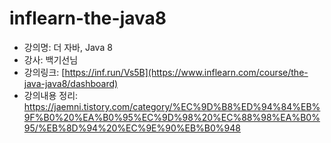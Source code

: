 # inflearn-the-java8

- 강의명: 더 자바, Java 8 
- 강사: 백기선님
- 강의링크: [https://inf.run/Vs5B](https://www.inflearn.com/course/the-java-java8/dashboard)
- 강의내용 정리: https://jaemni.tistory.com/category/%EC%9D%B8%ED%94%84%EB%9F%B0%20%EA%B0%95%EC%9D%98%20%EC%88%98%EA%B0%95/%EB%8D%94%20%EC%9E%90%EB%B0%948
